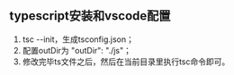 ## typescript安装和vscode配置

1. tsc --init，生成tsconfig.json；
2. 配置outDir为 "outDir": "./js"；
3. 修改完毕ts文件之后，然后在当前目录里执行tsc命令即可。
